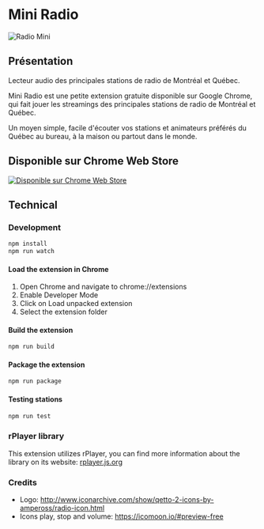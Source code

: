 # Mini Radio

![Radio Mini](https://user-images.githubusercontent.com/187134/29489199-4d6242fc-84e9-11e7-8de2-9fd656a541da.gif)

## Présentation

Lecteur audio des principales stations de radio de Montréal et Québec.

Mini Radio est une petite extension gratuite disponible sur Google Chrome, qui fait jouer les streamings des principales stations de radio de Montréal et Québec.

Un moyen simple, facile d'écouter vos stations et animateurs préférés du Québec au bureau, à la maison ou partout dans le monde.

## Disponible sur Chrome Web Store

[![Disponible sur Chrome Web Store](https://user-images.githubusercontent.com/187134/29489211-91743dec-84e9-11e7-9892-e37b7645ad74.png)](https://chrome.google.com/webstore/detail/mini-radio/klcjochgjlcecbalpokmcldlfhngcnfh?utm_source=github)

## Technical

### Development

```bash
npm install
npm run watch
```

#### Load the extension in Chrome

1. Open Chrome and navigate to chrome://extensions
2. Enable Developer Mode
3. Click on Load unpacked extension
4. Select the extension folder

#### Build the extension

```bash
npm run build
```

#### Package the extension
  
```bash
npm run package
```

#### Testing stations

```bash
npm run test
```

### rPlayer library

This extension utilizes rPlayer, you can find more information about the library on its website: [rplayer.js.org](https://rplayer.js.org/)

### Credits

- Logo: http://www.iconarchive.com/show/qetto-2-icons-by-ampeross/radio-icon.html
- Icons play, stop and volume: https://icomoon.io/#preview-free
